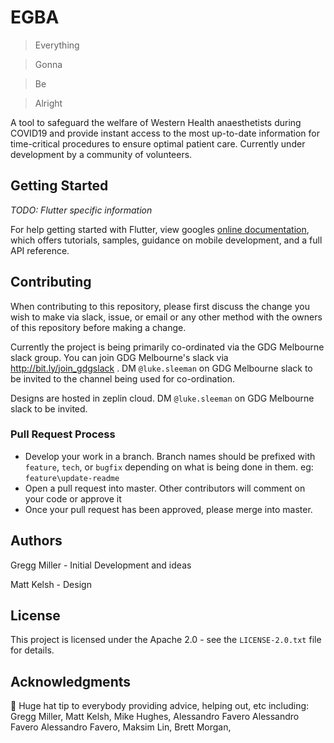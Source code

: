 # EGBA

> Everything

> Gonna

> Be

> Alright

A tool to safeguard the welfare of Western Health anaesthetists during COVID19 and provide instant access to the most up-to-date information for time-critical procedures to ensure optimal patient care.  Currently under development by a community of volunteers.

## Getting Started

*TODO:  Flutter specific information*

For help getting started with Flutter, view googles
[online documentation](https://flutter.dev/docs), which offers tutorials,
samples, guidance on mobile development, and a full API reference.

## Contributing

When contributing to this repository, please first discuss the change you wish to make via slack, issue, or email or any other method with the owners of this repository before making a change.

Currently the project is being primarily co-ordinated via the GDG Melbourne slack group.  You can join GDG Melbourne's slack via http://bit.ly/join_gdgslack .  DM `@luke.sleeman` on GDG Melbourne slack to be invited to the channel being used for co-ordination.

Designs are hosted in zeplin cloud.  DM `@luke.sleeman` on GDG Melbourne slack to be invited.

### Pull Request Process

* Develop your work in a branch.  Branch names should be prefixed with `feature`, `tech`, or `bugfix` depending on what is being done in them.  eg:  `feature\update-readme`
* Open a pull request into master.  Other contributors will comment on your code or approve it
* Once your pull request has been approved, please merge into master.

## Authors

Gregg Miller - Initial Development and ideas

Matt Kelsh - Design

## License

This project is licensed under the Apache 2.0 - see the `LICENSE-2.0.txt` file for details.

## Acknowledgments

🎩 Huge hat tip to everybody providing advice, helping out, etc including: Gregg Miller, Matt Kelsh, Mike Hughes,  Alessandro Favero Alessandro Favero Alessandro Favero, Maksim Lin, Brett Morgan, 
